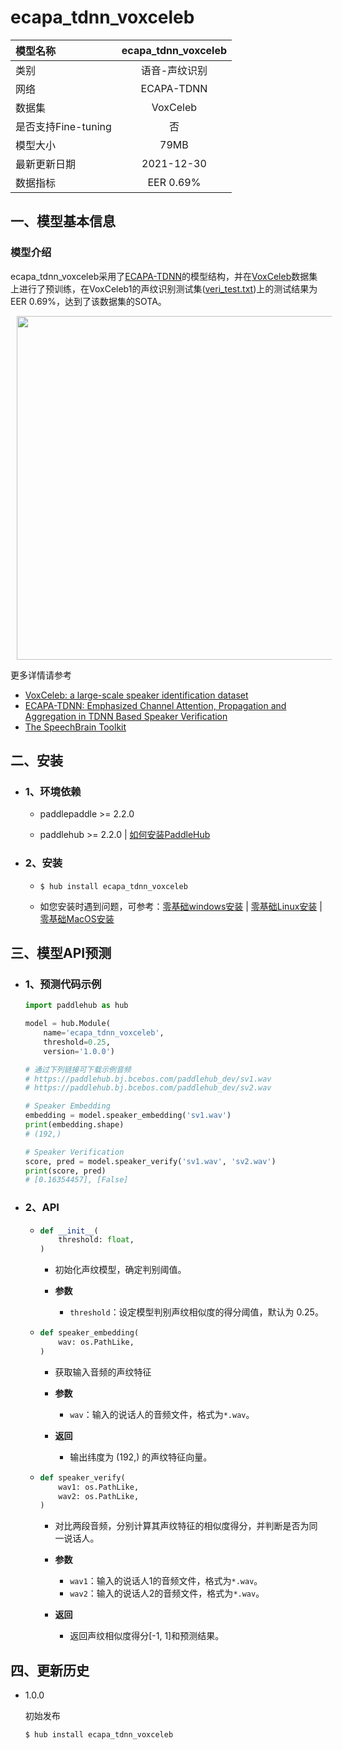 # ecapa_tdnn_voxceleb

|模型名称|ecapa_tdnn_voxceleb|
| :--- | :---: |
|类别|语音-声纹识别|
|网络|ECAPA-TDNN|
|数据集|VoxCeleb|
|是否支持Fine-tuning|否|
|模型大小|79MB|
|最新更新日期|2021-12-30|
|数据指标|EER 0.69%|

## 一、模型基本信息

### 模型介绍

ecapa_tdnn_voxceleb采用了[ECAPA-TDNN](https://arxiv.org/abs/2005.07143)的模型结构，并在[VoxCeleb](http://www.robots.ox.ac.uk/~vgg/data/voxceleb/)数据集上进行了预训练，在VoxCeleb1的声纹识别测试集([veri_test.txt](https://www.robots.ox.ac.uk/~vgg/data/voxceleb/meta/veri_test.txt))上的测试结果为 EER 0.69%，达到了该数据集的SOTA。

<p align="center">
<img src="https://d3i71xaburhd42.cloudfront.net/9609f4817a7e769f5e3e07084db35e46696e82cd/3-Figure2-1.png" hspace='10' height="550"/> <br />
</p>



更多详情请参考
- [VoxCeleb: a large-scale speaker identification dataset](https://www.robots.ox.ac.uk/~vgg/publications/2017/Nagrani17/nagrani17.pdf)
- [ECAPA-TDNN: Emphasized Channel Attention, Propagation and Aggregation in TDNN Based Speaker Verification](https://arxiv.org/pdf/2005.07143.pdf)
- [The SpeechBrain Toolkit](https://github.com/speechbrain/speechbrain)


## 二、安装

- ### 1、环境依赖

  - paddlepaddle >= 2.2.0

  - paddlehub >= 2.2.0    | [如何安装PaddleHub](../../../../docs/docs_ch/get_start/installation.rst)

- ### 2、安装

  - ```shell
    $ hub install ecapa_tdnn_voxceleb
    ```
  - 如您安装时遇到问题，可参考：[零基础windows安装](../../../../docs/docs_ch/get_start/windows_quickstart.md)
 | [零基础Linux安装](../../../../docs/docs_ch/get_start/linux_quickstart.md) | [零基础MacOS安装](../../../../docs/docs_ch/get_start/mac_quickstart.md)


## 三、模型API预测  

- ### 1、预测代码示例

    ```python
    import paddlehub as hub

    model = hub.Module(
        name='ecapa_tdnn_voxceleb',
        threshold=0.25,
        version='1.0.0')

    # 通过下列链接可下载示例音频
    # https://paddlehub.bj.bcebos.com/paddlehub_dev/sv1.wav
    # https://paddlehub.bj.bcebos.com/paddlehub_dev/sv2.wav

    # Speaker Embedding
    embedding = model.speaker_embedding('sv1.wav')
    print(embedding.shape)
    # (192,)

    # Speaker Verification
    score, pred = model.speaker_verify('sv1.wav', 'sv2.wav')
    print(score, pred)
    # [0.16354457], [False]
    ```

- ### 2、API
  - ```python
    def __init__(
        threshold: float,
    )
    ```
    - 初始化声纹模型，确定判别阈值。

    - **参数**

      - `threshold`：设定模型判别声纹相似度的得分阈值，默认为 0.25。

  - ```python
    def speaker_embedding(
        wav: os.PathLike,
    )
    ```
    - 获取输入音频的声纹特征

    - **参数**

      - `wav`：输入的说话人的音频文件，格式为`*.wav`。

    - **返回**

      - 输出纬度为 (192,) 的声纹特征向量。

  - ```python
    def speaker_verify(
        wav1: os.PathLike,
        wav2: os.PathLike,
    )
    ```
    - 对比两段音频，分别计算其声纹特征的相似度得分，并判断是否为同一说话人。

    - **参数**

      - `wav1`：输入的说话人1的音频文件，格式为`*.wav`。
      - `wav2`：输入的说话人2的音频文件，格式为`*.wav`。

    - **返回**

      - 返回声纹相似度得分[-1, 1]和预测结果。


## 四、更新历史

* 1.0.0

  初始发布

  ```shell
  $ hub install ecapa_tdnn_voxceleb
  ```
